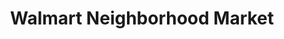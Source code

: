 ---
title: "Walmart Neighborhood Market"
url: /hope-mills/walmart-neighborhood-market/
shop: supermarket
---